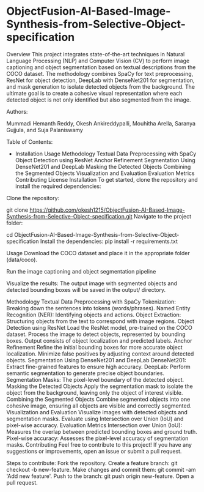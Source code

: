 # ObjectFusion-AI-Based-Image-Synthesis-from-Selective-Object-specification
Overview
This project integrates state-of-the-art techniques in Natural Language Processing (NLP) and Computer Vision (CV) to perform image captioning and object segmentation based on textual descriptions from the COCO dataset. The methodology combines SpaCy for text preprocessing, ResNet for object detection, DeepLab with DenseNet201 for segmentation, and mask generation to isolate detected objects from the background. The ultimate goal is to create a cohesive visual representation where each detected object is not only identified but also segmented from the image.

Authors:

Mummadi Hemanth Reddy,
Okesh Ankireddypalli,
Mouhitha Arella,
Saranya Gujjula, and
Suja Palaniswamy


Table of Contents:

* Installation
Usage
Methodology
Textual Data Preprocessing with SpaCy
Object Detection using ResNet
Anchor Refinement
Segmentation Using DenseNet201 and DeepLab
Masking the Detected Objects
Combining the Segmented Objects
Visualization and Evaluation
Evaluation Metrics
Contributing
License
Installation
To get started, clone the repository and install the required dependencies:

Clone the repository:

git clone https://github.com/okesh1215/ObjectFusion-AI-Based-Image-Synthesis-from-Selective-Object-specification.git
Navigate to the project folder:


cd ObjectFusion-AI-Based-Image-Synthesis-from-Selective-Object-specification
Install the dependencies:
pip install -r requirements.txt

Usage
Download the COCO dataset and place it in the appropriate folder (data/coco).

Run the image captioning and object segmentation pipeline

Visualize the results: The output image with segmented objects and detected bounding boxes will be saved in the output/ directory.

Methodology
Textual Data Preprocessing with SpaCy
Tokenization: Breaking down the sentences into tokens (words/phrases).
Named Entity Recognition (NER): Identifying objects and actions.
Object Extraction: Structuring objects from the text to correspond with image regions.
Object Detection using ResNet
Load the ResNet model, pre-trained on the COCO dataset.
Process the image to detect objects, represented by bounding boxes.
Output consists of object localization and predicted labels.
Anchor Refinement
Refine the initial bounding boxes for more accurate object localization.
Minimize false positives by adjusting context around detected objects.
Segmentation Using DenseNet201 and DeepLab
DenseNet201: Extract fine-grained features to ensure high accuracy.
DeepLab: Perform semantic segmentation to generate precise object boundaries.
Segmentation Masks: The pixel-level boundary of the detected object.
Masking the Detected Objects
Apply the segmentation mask to isolate the object from the background, leaving only the object of interest visible.
Combining the Segmented Objects
Combine segmented objects into one cohesive image, ensuring all objects are visible and correctly segmented.
Visualization and Evaluation
Visualize images with detected objects and segmentation masks.
Evaluate using Intersection over Union (IoU) and pixel-wise accuracy.
Evaluation Metrics
Intersection over Union (IoU): Measures the overlap between predicted bounding boxes and ground truth.
Pixel-wise accuracy: Assesses the pixel-level accuracy of segmentation masks.
Contributing
Feel free to contribute to this project! If you have any suggestions or improvements, open an issue or submit a pull request.

Steps to contribute:
Fork the repository.
Create a feature branch: git checkout -b new-feature.
Make changes and commit them: git commit -am 'Add new feature'.
Push to the branch: git push origin new-feature.
Open a pull request.
